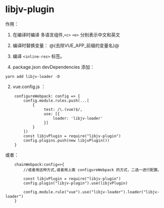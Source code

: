 # libjv-plugin 
作用：

1. 在编译时编译 多语言组件,`<c>` `<e>` 分别表示中文和英文
2. 编译时替换变量： @{去除VUE_APP_前缀的变量名}@
3. 编译 `<inline-res>`  标签。


1. package.json  devDependencies 添加：
```
yarn add libjv-loader -D
```

2. vue.config.js ：
```
    configureWebpack: config => {
        config.module.rules.push(...[
            {
                 test: /\.(vue)$/,
                 use: [{
                     loader: 'libjv-loader'
                 }]
            }
        ])
        const libjvPlugin = require("libjv-plugin")
        config.plugins.push(new libjvPlugin())
    }
```

或者：
```
    chainWebpack:config=>{
        //或者用这种方式,或者用上面 configureWebpack 的方式，二选一进行配置。

        const libjvPlugin = require("libjv-plugin")
        config.plugin("libjv-plugin").use(libjvPlugin)

        config.module.rule("vue").use("libjv-loader").loader("libjv-loader")
    }
```
